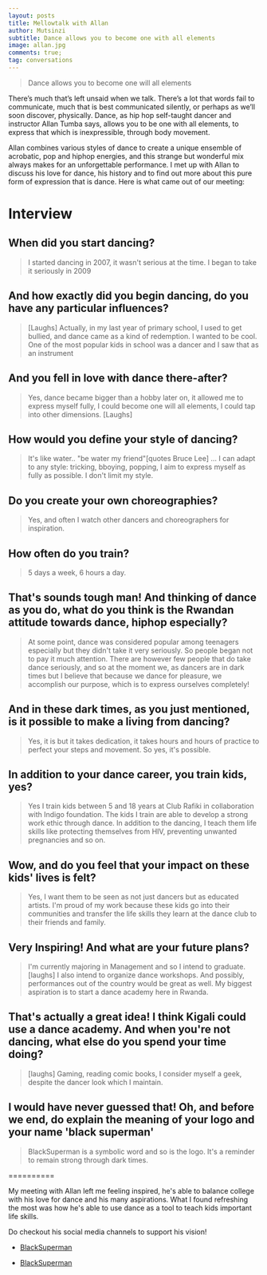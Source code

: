 ```yaml
---
layout: posts
title: Mellowtalk with Allan
author: Mutsinzi
subtitle: Dance allows you to become one with all elements
image: allan.jpg
comments: true;
tag: conversations
---
```


> Dance allows you to become one will all elements

There’s much that’s left unsaid when we talk. There’s a lot that words fail to communicate, much that is best communicated silently, or perhaps as we’ll soon discover, physically. Dance, as hip hop self-taught dancer and instructor Allan Tumba says, allows you to be one with all elements, to express that which is inexpressible, through body movement.

Allan combines various styles of dance to create a unique ensemble of acrobatic, pop and hiphop energies, and this strange but wonderful mix always makes for an unforgettable performance. I met up with Allan to discuss his love for dance, his history and to find out more about this pure form of expression that is dance. Here is what came out of our meeting:

Interview
==========

## When did you start dancing?

> I started dancing in 2007, it wasn't serious at the time. I began to take it seriously in 2009

## And how exactly did you begin dancing, do you have any particular influences?

> [Laughs] Actually, in my last year of primary school, I used to get bullied, and dance came as a kind of redemption. I wanted to be cool. One of the most popular kids in school was a dancer and I saw that as an instrument

## And you fell in love with dance there-after?

> Yes, dance became bigger than a hobby later on, it allowed me to express myself fully, I could become one will all elements, I could tap into other dimensions. [Laughs]

## How would you define your style of dancing?

> It's like water.. "be water my friend"[quotes Bruce Lee] ... I can adapt to any style: tricking, bboying, popping, I aim to express myself as fully as possible. I don't limit my style.

## Do you create your own choreographies?

> Yes, and often I watch other dancers and choreographers for inspiration.

## How often do you train?

> 5 days a week, 6 hours a day.

## That's sounds tough man! And thinking of dance as you do, what do you think is the Rwandan attitude towards dance, hiphop especially?

> At some point, dance was considered popular among teenagers especially but they didn't take it very seriously. So people began not to pay it much attention. There are however few people that do take dance seriously, and so at the moment we, as dancers are in dark times but I believe that because we dance for pleasure, we accomplish our purpose, which is to express ourselves completely!

## And in these dark times, as you just mentioned, is it possible to make a living from dancing?

> Yes, it is but it takes dedication, it takes hours and hours of practice to perfect your steps and movement. So yes, it's possible.

## In addition to your dance career, you train kids, yes?

> Yes I train kids between 5 and 18 years at Club Rafiki in collaboration with Indigo foundation. The kids I train are able to develop a strong work ethic through dance. In addition to the dancing, I teach them life skills like protecting themselves from HIV, preventing unwanted pregnancies and so on.

## Wow, and do you feel that your impact on these kids' lives is felt?

> Yes, I want them to be seen as not just dancers but as educated artists. I'm proud of my work because these kids go into their communities and transfer the life skills they learn at the dance club to their friends and family.

## Very Inspiring! And what are your future plans?

> I'm currently majoring in Management and so I intend to graduate. [laughs] I also intend to organize dance workshops. And possibly, performances out of the country would be great as well. My biggest aspiration is to start a dance academy here in Rwanda.

## That's actually a great idea! I think Kigali could use a dance academy. And when you're not dancing, what else do you spend your time doing?

> [laughs] Gaming, reading comic books, I consider myself a geek, despite the dancer look which I maintain.

## I would have never guessed that! Oh, and before we end, do explain the meaning of your logo and your name 'black superman'

> BlackSuperman is a symbolic word and so is the logo. It's a reminder to remain strong through dark times.

==========

My meeting with Allan left me feeling inspired, he's able to balance college with his love for dance and his many aspirations. What I found refreshing the most was how he's able to use dance as a tool to teach kids important life skills.

Do checkout his social media channels to support his vision!

+ <a href= " https://web.facebook.com/BlackSuperman-805414699525620/?fref=ts"  target="_blank">BlackSuperman<i class="fa fa-facebook" style="padding:15px"></i></a>

+ <a href= "https://www.instagram.com/blacksuperman77/"  target="_blank">BlackSuperman<i class="fa fa-instagram" style="padding:15px"></i></a>
